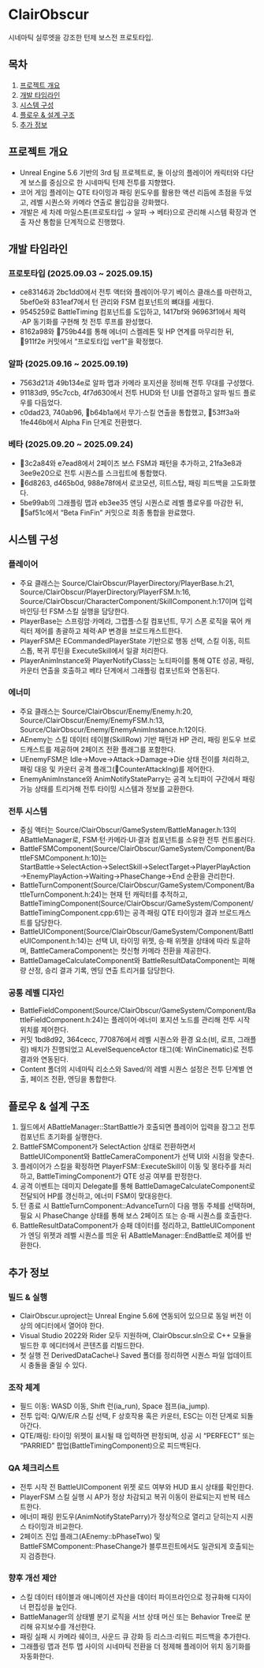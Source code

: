 ﻿# ClairObscur
시네마틱 실루엣을 강조한 턴제 보스전 프로토타입.

## 목차
1. [프로젝트 개요](#프로젝트-개요)
2. [개발 타임라인](#개발-타임라인)
3. [시스템 구성](#시스템-구성)
4. [플로우 & 설계 구조](#플로우--설계-구조)
5. [추가 정보](#추가-정보)

## 프로젝트 개요
- Unreal Engine 5.6 기반의 3rd 팀 프로젝트로, 둘 이상의 플레이어 캐릭터와 다단계 보스를 중심으로 한 시네마틱 턴제 전투를 지향했다.
- 코어 게임 플레이는 QTE 타이밍과 패링 윈도우를 활용한 액션 리듬에 초점을 두었고, 레벨 시퀀스와 카메라 연출로 몰입감을 강화했다.
- 개발은 세 차례 마일스톤(프로토타입 → 알파 → 베타)으로 관리해 시스템 확장과 연출 자산 통합을 단계적으로 진행했다.

## 개발 타임라인
### 프로토타입 (2025.09.03 ~ 2025.09.15)
- ce83146과 2bc1dd0에서 전투 액터와 플레이어·무기 베이스 클래스를 마련하고, 5bef0e와 831eaf7에서 턴 관리와 FSM 컴포넌트의 뼈대를 세웠다.
- 9545259로 BattleTiming 컴포넌트를 도입하고, 1417bf와 96963f1에서 체력·AP 동기화를 구현해 첫 전투 루프를 완성했다.
- 8162a98와 759b44를 통해 에너미 스켈레톤 및 HP 연계를 마무리한 뒤, 911f2e 커밋에서 “프로토타입 ver1”을 확정했다.

### 알파 (2025.09.16 ~ 2025.09.19)
- 7563d21과 49b134e로 알파 맵과 카메라 포지션을 정비해 전투 무대를 구성했다.
- 91183d9, 95c7ccb, 4f7d630에서 전투 HUD와 턴 UI를 연결하고 알파 빌드 플로우를 다듬었다.
- c0dad23, 740ab96, b64b1a에서 무기·스킬 연출을 통합했고, 53ff3a와 1fe446b에서 Alpha Fin 단계로 전환했다.

### 베타 (2025.09.20 ~ 2025.09.24)
- 3c2a84와 e7ead8에서 2페이즈 보스 FSM과 패턴을 추가하고, 21fa3e8과 3ee9e20으로 전투 시퀀스를 스크립트에 통합했다.
- 6d8263, d465b0d, 988e78f에서 로코모션, 히트스탑, 패링 피드백을 고도화했다.
- 5be99ab의 그래플링 맵과 eb3ee35 엔딩 시퀀스로 레벨 플로우를 마감한 뒤, 5af51c에서 “Beta FinFin” 커밋으로 최종 통합을 완료했다.

## 시스템 구성
### 플레이어
- 주요 클래스는 Source/ClairObscur/PlayerDirectory/PlayerBase.h:21, Source/ClairObscur/PlayerDirectory/PlayerFSM.h:16, Source/ClairObscur/CharacterComponent/SkillComponent.h:17이며 입력 바인딩·턴 FSM·스킬 실행을 담당한다.
- PlayerBase는 스프링암·카메라, 그랩플·스킬 컴포넌트, 무기 스폰 로직을 묶어 캐릭터 제어를 총괄하고 체력·AP 변경을 브로드캐스트한다.
- PlayerFSM은 ECommandedPlayerState 기반으로 행동 선택, 스킬 이동, 히트스톱, 복귀 루틴을 ExecuteSkill에서 일괄 처리한다.
- PlayerAnimInstance와 PlayerNotifyClass는 노티파이를 통해 QTE 성공, 패링, 카운터 연출을 호출하고 베타 단계에서 그래플링 컴포넌트와 연동된다.

### 에너미
- 주요 클래스는 Source/ClairObscur/Enemy/Enemy.h:20, Source/ClairObscur/Enemy/EnemyFSM.h:13, Source/ClairObscur/Enemy/EnemyAnimInstance.h:12이다.
- AEnemy는 스킬 데이터 테이블(SkillRow) 기반 패턴과 HP 관리, 패링 윈도우 브로드캐스트를 제공하며 2페이즈 전환 플래그를 포함한다.
- UEnemyFSM은 Idle→Move→Attack→Damage→Die 상태 전이를 처리하고, 패링 대응 및 카운터 공격 플래그(CounterAttackIng)를 제어한다.
- EnemyAnimInstance와 AnimNotifyStateParry는 공격 노티파이 구간에서 패링 가능 상태를 트리거해 전투 타이밍 시스템과 정보를 교환한다.

### 전투 시스템
- 중심 액터는 Source/ClairObscur/GameSystem/BattleManager.h:13의 ABattleManager로, FSM·턴·카메라·UI·결과 컴포넌트를 소유한 전투 컨트롤러다.
- BattleFSMComponent(Source/ClairObscur/GameSystem/Component/BattleFSMComponent.h:10)는 StartBattle→SelectAction→SelectSkill→SelectTarget→PlayerPlayAction→EnemyPlayAction→Waiting→PhaseChange→End 순환을 관리한다.
- BattleTurnComponent(Source/ClairObscur/GameSystem/Component/BattleTurnComponent.h:24)는 현재 턴 캐릭터를 추적하고, BattleTimingComponent(Source/ClairObscur/GameSystem/Component/BattleTimingComponent.cpp:61)는 공격·패링 QTE 타이밍과 결과 브로드캐스트를 담당한다.
- BattleUIComponent(Source/ClairObscur/GameSystem/Component/BattleUIComponent.h:14)는 선택 UI, 타이밍 위젯, 승·패 위젯을 상태에 따라 토글하며, BattleCameraComponent는 컷신형 카메라 전환을 제공한다.
- BattleDamageCalculateComponent와 BattleResultDataComponent는 피해량 산정, 승리 결과 기록, 엔딩 연출 트리거를 담당한다.

### 공통 레벨 디자인
- BattleFieldComponent(Source/ClairObscur/GameSystem/Component/BattleFieldComponent.h:24)는 플레이어·에너미 포지션 노드를 관리해 전투 시작 위치를 제어한다.
- 커밋 1bd8d92, 364cecc, 770876에서 레벨 시퀀스와 환경 요소(비, 로프, 그래플링) 배치가 진행되었고 ALevelSequenceActor 태그(예: WinCinematic)로 전투 결과와 연동된다.
- Content 폴더의 시네마틱 리소스와 Saved/의 레벨 시퀀스 설정은 전투 단계별 연출, 페이즈 전환, 엔딩을 통합한다.

## 플로우 & 설계 구조
1. 월드에서 ABattleManager::StartBattle가 호출되면 플레이어 입력을 잠그고 전투 컴포넌트 초기화를 실행한다.
2. BattleFSMComponent가 SelectAction 상태로 전환하면서 BattleUIComponent와 BattleCameraComponent가 선택 UI와 시점을 맞춘다.
3. 플레이어가 스킬을 확정하면 PlayerFSM::ExecuteSkill이 이동 및 몽타주를 처리하고, BattleTimingComponent가 QTE 성공 여부를 판정한다.
4. 공격 이벤트는 데미지 Delegate를 통해 BattleDamageCalculateComponent로 전달되어 HP를 갱신하고, 에너미 FSM이 맞대응한다.
5. 턴 종료 시 BattleTurnComponent::AdvanceTurn이 다음 행동 주체를 선택하며, 필요 시 PhaseChange 상태를 통해 보스 2페이즈 또는 승·패 시퀀스를 호출한다.
6. BattleResultDataComponent가 승패 데이터를 정리하고, BattleUIComponent가 엔딩 위젯과 레벨 시퀀스를 띄운 뒤 ABattleManager::EndBattle로 제어를 반환한다.

## 추가 정보
### 빌드 & 실행
- ClairObscur.uproject는 Unreal Engine 5.6에 연동되어 있으므로 동일 버전 이상의 에디터에서 열어야 한다.
- Visual Studio 2022와 Rider 모두 지원하며, ClairObscur.sln으로 C++ 모듈을 빌드한 후 에디터에서 콘텐츠를 리빌드한다.
- 첫 실행 전 DerivedDataCache나 Saved 폴더를 정리하면 시퀀스 파일 업데이트 시 충돌을 줄일 수 있다.

### 조작 체계
- 필드 이동: WASD 이동, Shift 런(ia_run), Space 점프(ia_jump).
- 전투 입력: Q/W/E/R 스킬 선택, F 상호작용 혹은 카운터, ESC는 이전 단계로 되돌아간다.
- QTE/패링: 타이밍 위젯이 표시될 때 입력하면 판정되며, 성공 시 “PERFECT” 또는 “PARRIED” 팝업(BattleTimingComponent)으로 피드백된다.

### QA 체크리스트
- 전투 시작 전 BattleUIComponent 위젯 로드 여부와 HUD 표시 상태를 확인한다.
- PlayerFSM 스킬 실행 시 AP가 정상 차감되고 복귀 이동이 완료되는지 반복 테스트한다.
- 에너미 패링 윈도우(AnimNotifyStateParry)가 정상적으로 열리고 닫히는지 시퀀스 타이밍과 비교한다.
- 2페이즈 진입 플래그(AEnemy::bPhaseTwo) 및 BattleFSMComponent::PhaseChange가 블루프린트에서도 일관되게 호출되는지 검증한다.

### 향후 개선 제안
- 스킬 데이터 테이블과 애니메이션 자산을 데이터 파이프라인으로 정규화해 디자이너 편집성을 높인다.
- BattleManager의 상태별 분기 로직을 서브 상태 머신 또는 Behavior Tree로 분리해 유지보수를 개선한다.
- 패링 실패 시 카메라 쉐이크, 사운드 큐 강화 등 리스크·리워드 피드백을 추가한다.
- 그래플링 맵과 전투 맵 사이의 시네마틱 전환을 더 정제해 플레이어 위치 동기화를 자동화한다.


